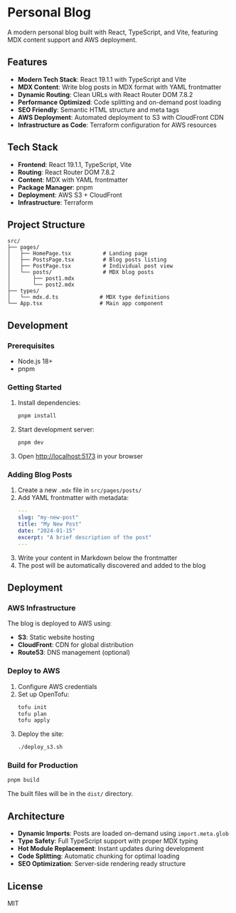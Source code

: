 # Personal Blog

A modern personal blog built with React, TypeScript, and Vite, featuring MDX content support and AWS deployment.

## Features

- **Modern Tech Stack**: React 19.1.1 with TypeScript and Vite
- **MDX Content**: Write blog posts in MDX format with YAML frontmatter
- **Dynamic Routing**: Clean URLs with React Router DOM 7.8.2
- **Performance Optimized**: Code splitting and on-demand post loading
- **SEO Friendly**: Semantic HTML structure and meta tags
- **AWS Deployment**: Automated deployment to S3 with CloudFront CDN
- **Infrastructure as Code**: Terraform configuration for AWS resources

## Tech Stack

- **Frontend**: React 19.1.1, TypeScript, Vite
- **Routing**: React Router DOM 7.8.2
- **Content**: MDX with YAML frontmatter
- **Package Manager**: pnpm
- **Deployment**: AWS S3 + CloudFront
- **Infrastructure**: Terraform

## Project Structure

```
src/
├── pages/
│   ├── HomePage.tsx          # Landing page
│   ├── PostsPage.tsx         # Blog posts listing
│   ├── PostPage.tsx          # Individual post view
│   └── posts/                # MDX blog posts
│       ├── post1.mdx
│       └── post2.mdx
├── types/
│   └── mdx.d.ts             # MDX type definitions
└── App.tsx                  # Main app component
```

## Development

### Prerequisites

- Node.js 18+
- pnpm

### Getting Started

1. Install dependencies:
   ```bash
   pnpm install
   ```

2. Start development server:
   ```bash
   pnpm dev
   ```

3. Open [http://localhost:5173](http://localhost:5173) in your browser

### Adding Blog Posts

1. Create a new `.mdx` file in `src/pages/posts/`
2. Add YAML frontmatter with metadata:
   ```yaml
   ---
   slug: "my-new-post"
   title: "My New Post"
   date: "2024-01-15"
   excerpt: "A brief description of the post"
   ---
   ```
3. Write your content in Markdown below the frontmatter
4. The post will be automatically discovered and added to the blog

## Deployment

### AWS Infrastructure

The blog is deployed to AWS using:
- **S3**: Static website hosting
- **CloudFront**: CDN for global distribution
- **Route53**: DNS management (optional)

### Deploy to AWS

1. Configure AWS credentials
2. Set up OpenTofu:
   ```bash
   tofu init
   tofu plan
   tofu apply
   ```
3. Deploy the site:
   ```bash
   ./deploy_s3.sh
   ```

### Build for Production

```bash
pnpm build
```

The built files will be in the `dist/` directory.

## Architecture

- **Dynamic Imports**: Posts are loaded on-demand using `import.meta.glob`
- **Type Safety**: Full TypeScript support with proper MDX typing
- **Hot Module Replacement**: Instant updates during development
- **Code Splitting**: Automatic chunking for optimal loading
- **SEO Optimization**: Server-side rendering ready structure

## License

MIT
